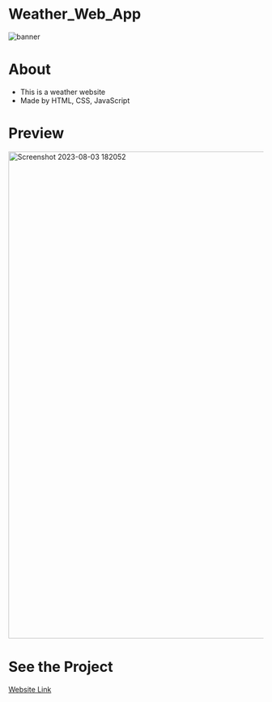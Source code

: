 # Weather_Web_App
![banner](https://github.com/akashD15/Weather_Web_App/assets/109974358/23814747-00cc-485c-8c93-2752fc3b9a53)

# About
- This is a weather website
- Made by HTML, CSS, JavaScript 
# Preview
<img width="960" alt="Screenshot 2023-08-03 182052" src="https://github.com/akashD15/Weather_Web_App/assets/109974358/8cb2ecc3-138b-4cb0-9bed-0aa0c43e81af">

# See the Project
[Website Link](https://wea-ther-web.netlify.app/)
